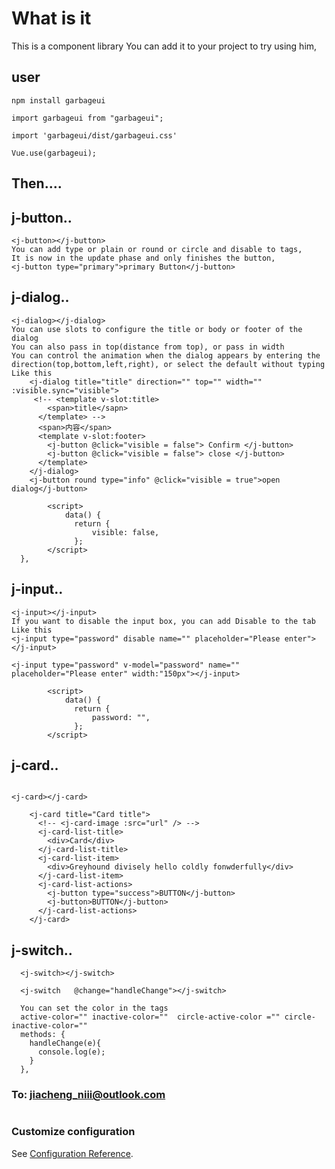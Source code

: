 # What is it

This is a component library
You can add it to your project to try using him,

## user

```
npm install garbageui
```

<!-- ![Image text](http://101.43.224.51/assets/use.png) -->

```
import garbageui from "garbageui";
```

```
import 'garbageui/dist/garbageui.css'
```

```
Vue.use(garbageui);
```

## Then....

## j-button..

```
<j-button></j-button>
You can add type or plain or round or circle and disable to tags,
It is now in the update phase and only finishes the button,
<j-button type="primary">primary Button</j-button>
```

<!-- ![Image text](http://101.43.224.51/assets/button.png) -->

## j-dialog..

```
<j-dialog></j-dialog>
You can use slots to configure the title or body or footer of the dialog
You can also pass in top(distance from top), or pass in width
You can control the animation when the dialog appears by entering the direction(top,bottom,left,right), or select the default without typing
Like this
    <j-dialog title="title" direction="" top="" width="" :visible.sync="visible">
     <!-- <template v-slot:title>
        <span>title</sapn>
      </template> -->
      <span>内容</span>
      <template v-slot:footer>
        <j-button @click="visible = false"> Confirm </j-button>
        <j-button @click="visible = false"> close </j-button>
      </template>
    </j-dialog>
    <j-button round type="info" @click="visible = true">open dialog</j-button>

        <script>
            data() {
              return {
                  visible: false,
              };
        </script>
  },
```

<!-- ![Image text](http://101.43.224.51/assets/dialog.png) -->

## j-input..

```
<j-input></j-input>
If you want to disable the input box, you can add Disable to the tab
Like this
<j-input type="password" disable name="" placeholder="Please enter"></j-input>

<j-input type="password" v-model="password" name="" placeholder="Please enter" width:"150px"></j-input>

        <script>
            data() {
              return {
                  password: "",
              };
        </script>
```

<!-- ![image](http://101.43.224.51/assets/input.png) -->

## j-card..

```

<j-card></j-card>

    <j-card title="Card title">
      <!-- <j-card-image :src="url" /> -->
      <j-card-list-title>
        <div>Card</div>
      </j-card-list-title>
      <j-card-list-item>
        <div>Greyhound divisely hello coldly fonwderfully</div>
      </j-card-list-item>
      <j-card-list-actions>
        <j-button type="success">BUTTON</j-button>
        <j-button>BUTTON</j-button>
      </j-card-list-actions>
    </j-card>
```

<!-- ![image](http://101.43.224.51/assets/card.png) -->

## j-switch..

```
  <j-switch></j-switch>

  <j-switch   @change="handleChange"></j-switch>

  You can set the color in the tags
  active-color="" inactive-color=""  circle-active-color ="" circle-inactive-color=""
  methods: {
    handleChange(e){
      console.log(e);
    }
  },
```
### To: jiacheng_niii@outlook.com 

```

```

### Customize configuration

See [Configuration Reference](https://cli.vuejs.org/config/).
